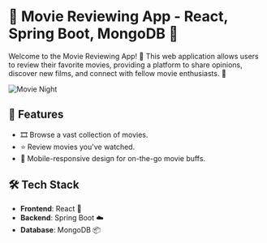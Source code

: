 # 🍿 Movie Reviewing App - React, Spring Boot, MongoDB 🎥

Welcome to the Movie Reviewing App! 🎉 This web application allows users to review their favorite movies, providing a platform to share opinions, discover new films, and connect with fellow movie enthusiasts. 🤩

![Movie Night](https://cdn.example.com/movie-night.png)

## 🚀 Features

- 🎞️ Browse a vast collection of movies.
- ⭐ Review movies you've watched.
- 📱 Mobile-responsive design for on-the-go movie buffs.

## 🛠️ Tech Stack

- **Frontend**: React 🌟
- **Backend**: Spring Boot ☁️
- **Database**: MongoDB 📦
